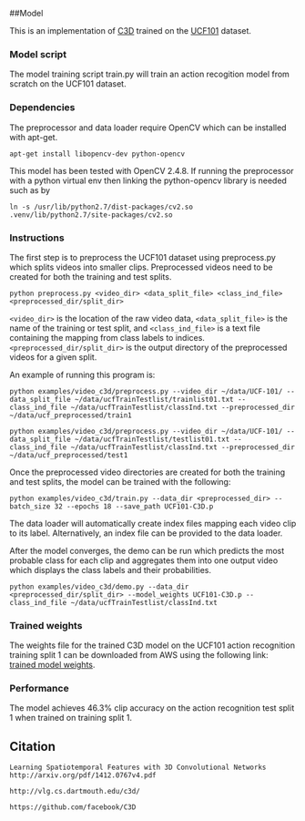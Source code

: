 ##Model

This is an implementation of [C3D](http://arxiv.org/pdf/1412.0767v4.pdf) trained on the [UCF101](http://crcv.ucf.edu/data/UCF101.php) dataset.

### Model script
The model training script train.py will train an action recogition model from scratch on the UCF101 dataset.

### Dependencies
The preprocessor and data loader require OpenCV which can be installed with apt-get.
```
apt-get install libopencv-dev python-opencv
```
This model has been tested with OpenCV 2.4.8. If running the preprocessor with a python virtual env then linking the python-opencv library is needed such as by
```
ln -s /usr/lib/python2.7/dist-packages/cv2.so .venv/lib/python2.7/site-packages/cv2.so
```

### Instructions
The first step is to preprocess the UCF101 dataset using preprocess.py which splits videos into smaller clips. Preprocessed videos need to be created for both the training and test splits.

```
python preprocess.py <video_dir> <data_split_file> <class_ind_file> <preprocessed_dir/split_dir>
```

`<video_dir>` is the location of the raw video data, `<data_split_file>` is the name of the training or test split, and `<class_ind_file>` is a text file containing the mapping from class labels to indices. `<preprocessed_dir/split_dir>` is the output directory of the preprocessed videos for a given split.

An example of running this program is:
```
python examples/video_c3d/preprocess.py --video_dir ~/data/UCF-101/ --data_split_file ~/data/ucfTrainTestlist/trainlist01.txt --class_ind_file ~/data/ucfTrainTestlist/classInd.txt --preprocessed_dir ~/data/ucf_preprocessed/train1

python examples/video_c3d/preprocess.py --video_dir ~/data/UCF-101/ --data_split_file ~/data/ucfTrainTestlist/testlist01.txt --class_ind_file ~/data/ucfTrainTestlist/classInd.txt --preprocessed_dir ~/data/ucf_preprocessed/test1
```
Once the preprocessed video directories are created for both the training and test splits, the model can be trained with the following:
```
python examples/video_c3d/train.py --data_dir <preprocessed_dir> --batch_size 32 --epochs 18 --save_path UCF101-C3D.p
```
The data loader will automatically create index files mapping each video clip to its label. Alternatively, an index file can be provided to the data loader.

After the model converges, the demo can be run which predicts the most probable class for each clip and aggregates them into one output video which displays the class labels and their probabilities.
```
python examples/video_c3d/demo.py --data_dir <preprocessed_dir/split_dir> --model_weights UCF101-C3D.p --class_ind_file ~/data/ucfTrainTestlist/classInd.txt
```

### Trained weights
The weights file for the trained C3D model on the UCF101 action recognition training split 1 can be downloaded from AWS using the following link: [trained model weights](https://s3-us-west-1.amazonaws.com/nervana-modelzoo/video_c3d/UCF101-C3D.p).

### Performance
The model achieves 46.3% clip accuracy on the action recognition test split 1 when trained on training split 1.

## Citation
```
Learning Spatiotemporal Features with 3D Convolutional Networks
http://arxiv.org/pdf/1412.0767v4.pdf
```
```
http://vlg.cs.dartmouth.edu/c3d/
```
```
https://github.com/facebook/C3D
```